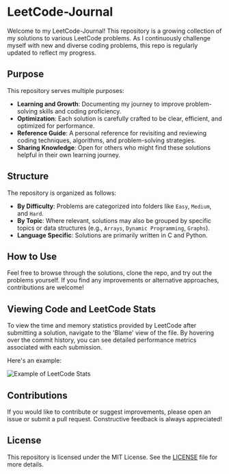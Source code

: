 # LeetCode-Journal

Welcome to my LeetCode-Journal! This repository is a growing collection of my solutions to various LeetCode problems. As I continuously challenge myself with new and diverse coding problems, this repo is regularly updated to reflect my progress.

## Purpose

This repository serves multiple purposes:

- **Learning and Growth**: Documenting my journey to improve problem-solving skills and coding proficiency.
- **Optimization**: Each solution is carefully crafted to be clear, efficient, and optimized for performance.
- **Reference Guide**: A personal reference for revisiting and reviewing coding techniques, algorithms, and problem-solving strategies.
- **Sharing Knowledge**: Open for others who might find these solutions helpful in their own learning journey.

## Structure

The repository is organized as follows:

- **By Difficulty**: Problems are categorized into folders like `Easy`, `Medium`, and `Hard`.
- **By Topic**: Where relevant, solutions may also be grouped by specific topics or data structures (e.g., `Arrays`, `Dynamic Programming`, `Graphs`).
- **Language Specific**: Solutions are primarily written in C and Python.

## How to Use

Feel free to browse through the solutions, clone the repo, and try out the problems yourself. If you find any improvements or alternative approaches, contributions are welcome!

## Viewing Code and LeetCode Stats

To view the time and memory statistics provided by LeetCode after submitting a solution, navigate to the 'Blame' view of the file. By hovering over the commit history, you can see detailed performance metrics associated with each submission.

Here's an example:

![Example of LeetCode Stats](https://github.com/user-attachments/assets/c88e9159-27d5-40a4-a3db-8faf177c7a6d)

## Contributions

If you would like to contribute or suggest improvements, please open an issue or submit a pull request. Constructive feedback is always appreciated!

## License

This repository is licensed under the MIT License. See the [LICENSE](LICENSE) file for more details.

